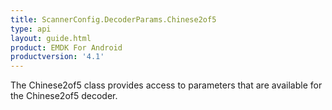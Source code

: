 ```yaml
---
title: ScannerConfig.DecoderParams.Chinese2of5
type: api
layout: guide.html
product: EMDK For Android
productversion: '4.1'
---
```



The Chinese2of5 class provides access to parameters that are
 available for the Chinese2of5 decoder.












